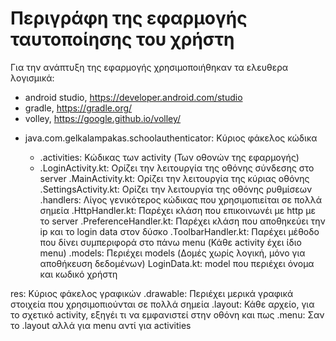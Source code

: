 # Περιγράφη της εφαρμογής ταυτοποίησης του χρήστη
Για την ανάπτυξη της εφαρμογής χρησιμοποιήθηκαν τα ελευθερα λογισμικά: 
* android studio, https://developer.android.com/studio
* gradle, https://gradle.org/
* volley, https://google.github.io/volley/

- java.com.gelkalampakas.schoolauthenticator: Κύριος φάκελος κώδικα
  
    - .activities: Κώδικας των activity (Των οθονών της εφαρμογής)
    - .LoginActivity.kt: Ορίζει την λειτουργία της οθόνης σύνδεσης στο server
    .MainActivity.kt: Ορίζει την λειτουργία της κύριας οθόνης
    .SettingsActivity.kt: Ορίζει την λειτουργία της οθόνης ρυθμίσεων
  .handlers: Λίγος γενικότερος κώδικας που χρησιμοπιείται σε πολλά σημεία
    .HttpHandler.kt: Παρέχει κλάση που επικοινωνέι με http με το server
    .PreferenceHandler.kt: Παρέχει κλάση που αποθηκεύει την ip και το login data στον δύσκο
    .ToolbarHandler.kt: Παρέχει μέθοδο που δίνει συμπεριφορά στο πάνω menu (Κάθε activity έχει ίδιο menu)
  .models: Περιέχει models (Δομές χωρίς λογική, μόνο για αποθήκευση δεδομένων)
    LoginData.kt: model που περιέχει όνομα και κωδικό χρήστη

res: Κύριος φάκελος γραφικών
  .drawable: Περιέχει μερικά γραφικά στοιχεία που χρησιμοπιούνται σε πολλά σημεία
  .layout: Κάθε αρχείο, για το σχετικό activity, εξηγέι τι να εμφανιστεί στην οθόνη και πως
  .menu: Σαν το .layout αλλά για menu αντί για activities
